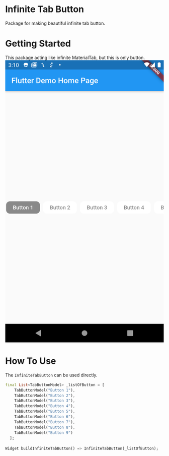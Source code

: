 # Infinite Tab Button

Package for making beautiful infinite tab button.

# Getting Started

This package acting like infinite MaterialTab, but this is only button.
![ss](https://raw.githubusercontent.com/pahlevikun/Infinite-Tab-Button/master/screenshot/ss_01.png)


# How To Use
The `InfiniteTabButton` can be used directly.
```Dart
final List<TabButtonModel> _listOfButton = [
    TabButtonModel("Button 1"),
    TabButtonModel("Button 2"),
    TabButtonModel("Button 3"),
    TabButtonModel("Button 4"),
    TabButtonModel("Button 5"),
    TabButtonModel("Button 6"),
    TabButtonModel("Button 7"),
    TabButtonModel("Button 8"),
    TabButtonModel("Button 9")
  ];
  
Widget buildInfiniteTabButton() => InfiniteTabButton(_listOfButton);
```

